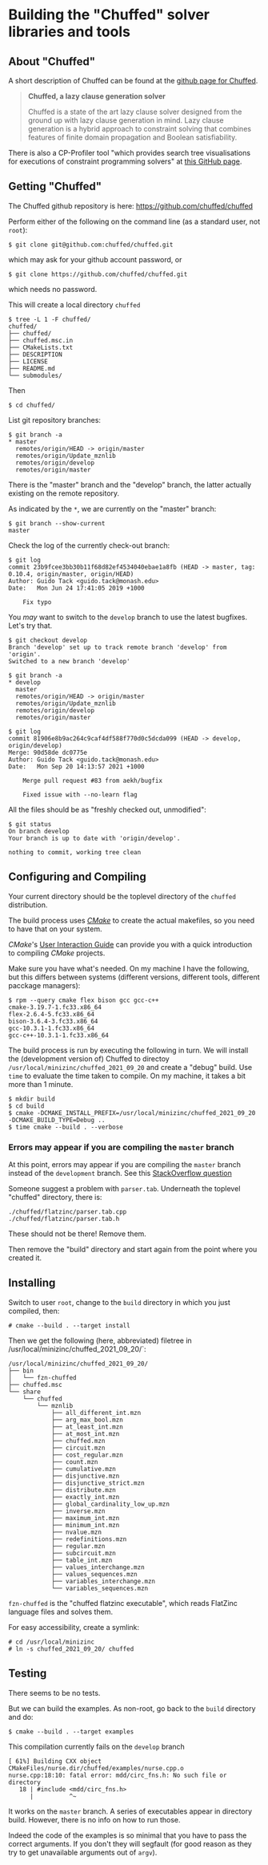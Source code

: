 # Building the "Chuffed" solver libraries and tools

## About "Chuffed"

A short description of Chuffed can be found at the [github page for Chuffed](https://github.com/chuffed/chuffed).

> **Chuffed, a lazy clause generation solver**
>
> Chuffed is a state of the art lazy clause solver designed from the ground up with
> lazy clause generation in mind. Lazy clause generation is a hybrid approach 
> to constraint solving that combines features of finite domain propagation
> and Boolean satisfiability.

There is also a CP-Profiler tool "which provides search tree visualisations for executions of constraint programming solvers" 
at [this GitHub page](https://github.com/cp-profiler/cp-profiler).

## Getting "Chuffed"

The Chuffed github repository is here: https://github.com/chuffed/chuffed

Perform either of the following on the command line (as a standard user, not `root`):

```
$ git clone git@github.com:chuffed/chuffed.git
```

which may ask for your github account password, or

```
$ git clone https://github.com/chuffed/chuffed.git

```
which needs no password.

This will create a local directory `chuffed`

```
$ tree -L 1 -F chuffed/
chuffed/
├── chuffed/
├── chuffed.msc.in
├── CMakeLists.txt
├── DESCRIPTION
├── LICENSE
├── README.md
└── submodules/
```

Then

```
$ cd chuffed/
```

List git repository branches:

```
$ git branch -a
* master
  remotes/origin/HEAD -> origin/master
  remotes/origin/Update_mznlib
  remotes/origin/develop
  remotes/origin/master
```

There is the "master" branch and the "develop" branch, the latter actually existing on the remote repository.

As indicated by the `*`, we are currently on the "master" branch:

```
$ git branch --show-current
master
```

Check the log of the currently check-out branch:

```
$ git log
commit 23b9fcee3bb30b11f68d82ef4534040ebae1a8fb (HEAD -> master, tag: 0.10.4, origin/master, origin/HEAD)
Author: Guido Tack <guido.tack@monash.edu>
Date:   Mon Jun 24 17:41:05 2019 +1000

    Fix typo
```

You _may_ want to switch to the `develop` branch to use the latest bugfixes. 
Let's try that.

```
$ git checkout develop
Branch 'develop' set up to track remote branch 'develop' from 'origin'.
Switched to a new branch 'develop'
```

```
$ git branch -a
* develop
  master
  remotes/origin/HEAD -> origin/master
  remotes/origin/Update_mznlib
  remotes/origin/develop
  remotes/origin/master
```

```
$ git log
commit 81906e8b9ac264c9caf4df588f770d0c5dcda099 (HEAD -> develop, origin/develop)
Merge: 90d58de dc0775e
Author: Guido Tack <guido.tack@monash.edu>
Date:   Mon Sep 20 14:13:57 2021 +1000

    Merge pull request #83 from aekh/bugfix
    
    Fixed issue with --no-learn flag
```

All the files should be as "freshly checked out, unmodified":

```
$ git status
On branch develop
Your branch is up to date with 'origin/develop'.

nothing to commit, working tree clean
```

## Configuring and Compiling

Your current directory should be the toplevel directory of the `chuffed` distribution.

The build process uses [_CMake_](https://en.wikipedia.org/wiki/CMake) to create the actual makefiles, so you need to have that on your system.

_CMake_'s [User Interaction Guide](https://cmake.org/cmake/help/latest/guide/user-interaction/index.html) can provide
you with a quick introduction to compiling _CMake_ projects.

Make sure you have what's needed. On my machine I have the following, but this differs between systems 
(different versions, different tools, different pacckage managers):

```
$ rpm --query cmake flex bison gcc gcc-c++
cmake-3.19.7-1.fc33.x86_64
flex-2.6.4-5.fc33.x86_64
bison-3.6.4-3.fc33.x86_64
gcc-10.3.1-1.fc33.x86_64
gcc-c++-10.3.1-1.fc33.x86_64
```

The build process is run by executing the following in turn. We will install the (development version of)
Chuffed to directoy `/usr/local/minizinc/chuffed_2021_09_20` and create a "debug" build. Use `time`
to evaluate the time taken to compile. On my machine, it takes a bit more than 1 minute.

```
$ mkdir build 
$ cd build
$ cmake -DCMAKE_INSTALL_PREFIX=/usr/local/minizinc/chuffed_2021_09_20 -DCMAKE_BUILD_TYPE=Debug ..
$ time cmake --build . --verbose
```

### Errors may appear if you are compiling the `master` branch

At this point, errors may appear if you are compiling the `master` branch instead of the `development` branch.
See this [StackOverflow question](https://stackoverflow.com/questions/68655384/compilation-by-g-of-parser-code-created-by-bison-fails-because-yytokentype-e)

Someone suggest a problem with `parser.tab`. Underneath the toplevel "chuffed" directory, there is:

```
./chuffed/flatzinc/parser.tab.cpp
./chuffed/flatzinc/parser.tab.h
```

These should not be there! Remove them.

Then remove the "build" directory and start again from the point where you created it.

## Installing

Switch to user `root`, change to the `build` directory in which you just compiled, then:

```
# cmake --build . --target install
```

Then we get the following (here, abbreviated) filetree in /usr/local/minizinc/chuffed_2021_09_20/`:

```
/usr/local/minizinc/chuffed_2021_09_20/
├── bin
│   └── fzn-chuffed
├── chuffed.msc
└── share
    └── chuffed
        └── mznlib
            ├── all_different_int.mzn
            ├── arg_max_bool.mzn
            ├── at_least_int.mzn
            ├── at_most_int.mzn
            ├── chuffed.mzn
            ├── circuit.mzn
            ├── cost_regular.mzn
            ├── count.mzn
            ├── cumulative.mzn
            ├── disjunctive.mzn
            ├── disjunctive_strict.mzn
            ├── distribute.mzn
            ├── exactly_int.mzn
            ├── global_cardinality_low_up.mzn
            ├── inverse.mzn
            ├── maximum_int.mzn
            ├── minimum_int.mzn
            ├── nvalue.mzn
            ├── redefinitions.mzn
            ├── regular.mzn
            ├── subcircuit.mzn
            ├── table_int.mzn
            ├── values_interchange.mzn
            ├── values_sequences.mzn
            ├── variables_interchange.mzn
            └── variables_sequences.mzn
```

`fzn-chuffed` is the "chuffed flatzinc executable", which reads FlatZinc language files and solves them.

For easy accessibility, create a symlink:

```
# cd /usr/local/minizinc
# ln -s chuffed_2021_09_20/ chuffed
```

## Testing

There seems to be no tests.

But we can build the examples. As non-root, go back to the `build` directory and do:

```
$ cmake --build . --target examples
```

This compilation currently fails on the `develop` branch

```
[ 61%] Building CXX object CMakeFiles/nurse.dir/chuffed/examples/nurse.cpp.o
nurse.cpp:18:10: fatal error: mdd/circ_fns.h: No such file or directory
   18 | #include <mdd/circ_fns.h>
      |          ^~

```

It works on the `master` branch. A series of executables appear in directory build.
However, there is no info on how to run those.

Indeed the code of the examples is so minimal that you have to pass the correct arguments.
If you don't they will segfault (for good reason as they try to get unavailable arguments
out of `argv`).




